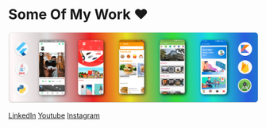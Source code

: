 # **Some Of My Work ❤️**
![](banner.png)

[LinkedIn](https://www.linkedin.com/in/akshay-jadhav-90ba81134/) [Youtube](https://www.youtube.com/channel/UCzDdwEpAU0nA7sLFoNp4nzA) [Instagram](https://www.instagram.com/jadhavakshay0701/)

